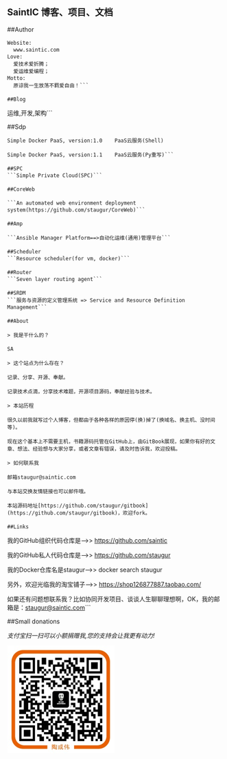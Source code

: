 ## **SaintIC 博客、项目、文档**

##Author

```
Website:
  www.saintic.com
Love:
  爱技术爱折腾；
  爱运维爱编程；
Motto:
  原谅我一生放荡不羁爱自由！```

##Blog

  ```
  运维,开发,架构```

##Sdp

  ```
  Simple Docker PaaS, version:1.0    PaaS云服务(Shell)

  Simple Docker PaaS, version:1.1    PaaS云服务(Py重写)```

##SPC
  ```Simple Private Cloud(SPC)```

##CoreWeb

  ```An automated web environment deployment system(https://github.com/staugur/CoreWeb)```

##Amp

  ```Ansible Manager Platform==>自动化运维(通用)管理平台```

##Scheduler
  ```Resource scheduler(for vm, docker)```
  
##Router
  ```Seven layer routing agent```

##SRDM
  ```服务与资源的定义管理系统 => Service and Resource Definition Management```

##About

> 我是干什么的？

SA 

> 这个站点为什么存在？

记录、分享、开源、奉献。

记录技术点滴，分享技术难题，开源项目源码，奉献经验与技术。

> 本站历程

很久以前我就写过个人博客，但都由于各种各样的原因停(换)掉了(换域名、换主机、没时间等)。

现在这个基本上不需要主机，书籍源码托管在GitHub上，由GitBook展现，如果你有好的文章、想法、经验想与大家分享，或者文章有错误，请及时告诉我，欢迎投稿。

> 如何联系我

邮箱staugur@saintic.com

与本站交换友情链接也可以邮件哦。

本站源码地址[https://github.com/staugur/gitbook](https://github.com/staugur/gitbook)，欢迎fork。

##Links

  ```
  我的GitHub组织代码仓库是-->> https://github.com/saintic
  
  我的GitHub私人代码仓库是-->> https://github.com/staugur

  我的Docker仓库名是staugur-->> docker search staugur
  
  另外，欢迎光临我的淘宝铺子-->> https://shop126877887.taobao.com/

  如果还有问题想联系我？比如协同开发项目、谈谈人生聊聊理想啊，OK，我的邮箱是：staugur@saintic.com```

##Small donations

  *支付宝扫一扫可以小额捐赠我,您的支持会让我更有动力!*

![](imgs/alipay.jpg)

